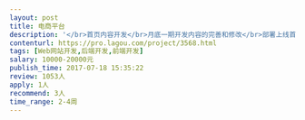 ```yaml
---                
layout: post       
title: 电商平台           
description: '</br>首页内容开发</br>月底一期开发内容的完善和修改</br>部署上线首页 功能板块</br>上线需求大厅（逻辑参考大鲲！）</br>上线手动增加资讯</br>功能，逻辑，交互，参考需求文档和修改文档</br>前端框架：freemarker+bootstrap</br>后端框架：springMVC+mybatis</br>数据库：mySQL</br>开发语言：java</br>'     
contenturl: https://pro.lagou.com/project/3568.html      
tags: [Web网站开发,后端开发,前端开发]            
salary: 10000-20000元          
publish_time: 2017-07-18 15:35:22         
review: 1053人                   
apply: 1人                   
recommend: 3人                   
time_range: 2-4周              
---                 
```

